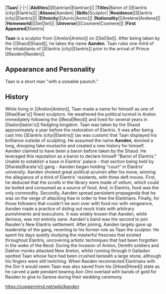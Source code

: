 |**Taan**|
|-|-|
|**Abilities**|[[Elantrian\|Elantrian]]|
|**Titles**|Baron of [[Elantris (city)\|Elantris]]|
|**Aliases**|Aanden|
|**Skills**|Sculptor|
|**Residence**|[[Elantris (city)\|Elantris]]|
|**Ethnicity**|[[Aonic\|Aonic]]|
|**Nationality**|[[Arelene\|Arelene]]|
|**Homeworld**|[[Sel\|Sel]]|
|**Universe**|[[Cosmere\|Cosmere]]|
|**First Appeared**|*Elantris*|

**Taan** is a sculptor from [[Arelon\|Arelon]] on [[Sel\|Sel]]. After being taken by the [[Shaod\|Shaod]], he takes the name **Aanden**. Taan rules one-third of the inhabitants of [[Elantris (city)\|Elantris]] prior to the arrival of Prince [[Raoden\|Raoden]].

## Appearance and Personality
Taan is a short man "with a sizeable paunch."

## History
While living in [[Arelon\|Arelon]], Taan made a name for himself as one of [[Kae\|Kae's]] finest sculptors. He weathered the political turmoil in Arelon immediately following the [[Reod\|Reod]] and lived for several years in [[Iadon\|Iadon's]] fledgling kingdom. Taan was taken by the Shaod approximately a year before the restoration of Elantris.
It was after being cast into [[Elantris (city)\|Elantris]] (as was custom) that Taan displayed his brilliance outside of sculpting. He assumed the name **Aanden**, donned a long, drooping fake mustache and created a new history for himself. Aanden claimed to have been a baron before taken by the Shaod. He leveraged this reputation as a baron to declare himself "Baron of Elantris." Unable to establish a base in Elantris' palace - that section being held by [[Karata\|Karata's]] gang - Aanden began holding "court" in Elantris' university.
Aanden showed great political acumen after his move, winning the allegiance of a third of Elantris' residents, with three deft moves. First, he deduced that the scrolls in the library were made of vellum, which could be boiled and consumed as a source of food. And, in Elantris, food was the only commodity. Secondly, Aanden spread persistent propaganda that he was on the verge of attacking Kae in order to free the Elantrians. Finally, for those followers that couldn't be won over with food nor with vengeance, Aanden made a practice of doling out mock trials with arbitrary punishments and executions. It was widely known that Aanden, while devious, was not entirely sane.
Aanden's band was the second to join Raoden's New Elantris settlement. After joining, Aanden largely gave up leadership of the gang, reverting to his former role as Taan the sculptor. He spent his days quietly studying the masterful frescoes that existed throughout Elantris, uncovering artistic techniques that had been forgotten in the wake of the Reod.
During the Invasion of Arelon, Derethi soldiers and Dakhor monks attacked New Arelon, whilst running through it Galladon spotted Taan whose face had been crushed beneath a large stone, although his fingers were still twitching.
When Raoden reconnected Elantrians with the Dor it would seem Taan was also saved from his [[Hoed\|Hoed]] state as he carved a jade pendant bearing Aon Omi overlaid with bands of gold for Raoden to give to Sarene during their wedding ceremony.



https://coppermind.net/wiki/Aanden
